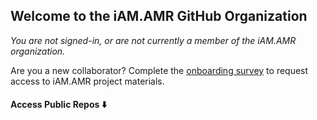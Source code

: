 

## Welcome to the iAM.AMR GitHub Organization

*You are not signed-in, or are not currently a member of the iAM.AMR organization.*

Are you a new collaborator? Complete the [onboarding survey](https://goto.iam.amr.pub/onboarding) to request access to iAM.AMR project materials.


#### Access Public Repos ⬇️
